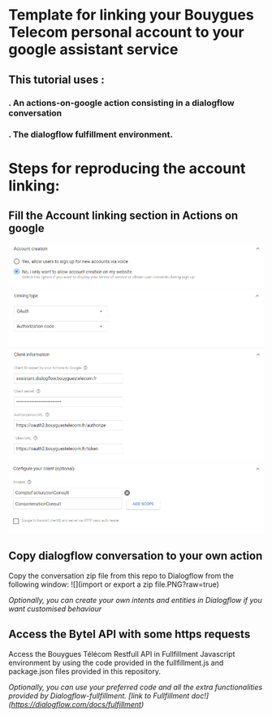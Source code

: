 # Template for linking your Bouygues Telecom personal account to your google assistant service

## This tutorial uses :
### . An actions-on-google action consisting in a dialogflow conversation
### . The dialogflow fulfillment environment.

# Steps for reproducing the account linking:
## Fill the Account linking section in Actions on google
![](account_creation_section.PNG?raw=true)
![](linking_type_section.PNG?raw=true)
![](client_information_section.PNG?raw=true)
![](client_configuration_section.PNG?raw=true)

## Copy dialogflow conversation to your own action
Copy the conversation zip file from this repo to Dialogflow from the following window:
![](import or export a zip file.PNG?raw=true)

_Optionally, you can create your own intents and entities in Dialogflow if you want customised behaviour_
## Access the Bytel API with some https requests
Access the Bouygues Télécom Restfull API in Fullfillment Javascript environment by using the code provided in the fullfillment.js and package.json files provided in this repository.


_Optionally, you can use your preferred code and all the extra functionalities provided by Dialogflow-fullfillment. [link to Fullfillment doc!] (https://dialogflow.com/docs/fulfillment)_
